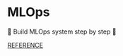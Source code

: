 # MLOps
👊 Build MLOps system step by step 👊

[REFERENCE](https://github.com/State-of-The-MLOps/MLOps)
